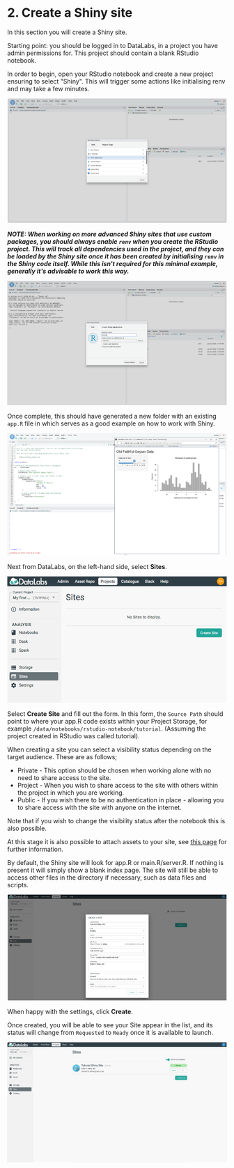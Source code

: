 # 2. Create a Shiny site

In this section you will create a Shiny site.

Starting point: you should be logged in to DataLabs, in a project you have admin
permissions for. This project should contain a blank RStudio notebook.

In order to begin, open your RStudio notebook and create a new project ensuring
to select "Shiny". This will trigger some actions like initialising renv and may
take a few minutes.

![create shiny project type](../../img/create-shiny-project-type.png "create shiny project type")

***NOTE: When working on more advanced Shiny sites that use custom packages, you
should always enable `renv` when you create the RStudio project. This will track
all dependencies used in the project, and they can be loaded by the Shiny site once
it has been created by initialising `renv` in the Shiny code itself. While this isn't
required for this minimal example, generally it's advisable to work this way.***

![create shiny project](../../img/create-shiny-project-in-rstudio.png "create shiny project")

Once complete, this should have generated a new folder with an existing `app.R`
file in which serves as a good example on how to work with Shiny.

![shiny project created](../../img/create-shiny-app-example.png "shiny project created")

Next from DataLabs, on the left-hand side, select **Sites**.

![site page](../../img/project-site-page-empty.png "site page")

Select **Create Site** and fill out the form. In this form, the `Source Path`
should point to where your app.R code exists within your Project Storage,
for example `/data/notebooks/rstudio-notebook/tutorial`. (Assuming the project
created in RStudio was called tutorial).

When creating a site you can select a visibility status depending on the target
audience. These are as follows;

* Private - This option should be chosen when working alone with no need to share
access to the site.
* Project - When you wish to share access to the site with others within the project
in which you are working.
* Public - If you wish there to be no authentication in place - allowing you to share
access with the site with anyone on the internet.

Note that if you wish to change the visibility status after the notebook this is also
possible.

At this stage it is also possible to attach assets to your site, see
[this page](../../howto/use-the-asset-repo/) for further information.

By default, the Shiny site will look for app.R or main.R/server.R. If nothing
is present it will simply show a blank index page. The site will still be able to
access other files in the directory if necessary, such as data files and
scripts.

![shiny site settings](../../img/create-shiny-site.png "shiny site settings")

When happy with the settings, click **Create**.

Once created, you will be able to see your Site appear in the list, and
its status will change from `Requested` to `Ready` once it is available to
launch.

![shiny site created](../../img/create-shiny-site-created.png "shiny site created")
